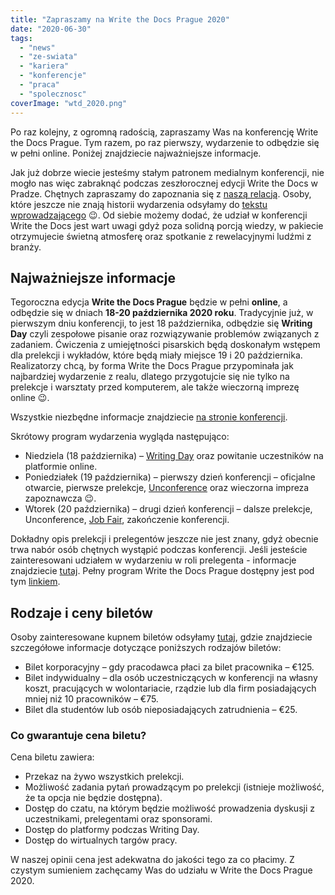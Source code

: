 ```yaml
---
title: "Zapraszamy na Write the Docs Prague 2020"
date: "2020-06-30"
tags:
  - "news"
  - "ze-swiata"
  - "kariera"
  - "konferencje"
  - "praca"
  - "spolecznosc"
coverImage: "wtd_2020.png"
---
```


Po raz kolejny, z ogromną radością, zapraszamy Was na konferencję Write the Docs
Prague. Tym razem, po raz pierwszy, wydarzenie to odbędzie się w pełni online.
Poniżej znajdziecie najważniejsze informacje.

Jak już dobrze wiecie jesteśmy stałym patronem medialnym konferencji, nie mogło
nas więc zabraknąć podczas zeszłorocznej edycji Write the Docs w Pradze.
Chętnych zapraszamy do zapoznania się z
[naszą relacją](http://techwriter.pl/nasza-relacja-z-write-the-docs-prague-2019/).
Osoby, które jeszcze nie znają historii wydarzenia odsyłamy do
[tekstu wprowadzającego](http://techwriter.pl/poznajcie-write-the-docs-europe/) 😉.
Od siebie możemy dodać, że udział w konferencji Write the Docs jest wart uwagi
gdyż poza solidną porcją wiedzy, w pakiecie otrzymujecie świetną atmosferę oraz
spotkanie z rewelacyjnymi ludźmi z branży.

## Najważniejsze informacje

Tegoroczna edycja **Write the Docs Prague** będzie w pełni **online**, a
odbędzie się w dniach **18-20 października 2020 roku**. Tradycyjnie już, w
pierwszym dniu konferencji, to jest 18 października, odbędzie się **Writing
Day** czyli zespołowe pisanie oraz rozwiązywanie problemów związanych z
zadaniem. Ćwiczenia z umiejętności pisarskich będą doskonałym wstępem dla
prelekcji i wykładów, które będą miały miejsce 19 i 20 października.
Realizatorzy chcą, by forma Write the Docs Prague przypominała jak najbardziej
wydarzenie z realu, dlatego przygotujcie się nie tylko na prelekcje i warsztaty
przed komputerem, ale także wieczorną imprezę online 😉.

Wszystkie niezbędne informacje znajdziecie
[na stronie konferencji](https://www.writethedocs.org/conf/prague/2020/).

Skrótowy program wydarzenia wygląda następująco:

- Niedziela (18 października) –
  [Writing Day](https://www.writethedocs.org/conf/prague/2020/writing-day/) oraz
  powitanie uczestników na platformie online.
- Poniedziałek (19 października) – pierwszy dzień konferencji – oficjalne
  otwarcie, pierwsze prelekcje,
  [Unconference](https://www.writethedocs.org/conf/prague/2020/unconference/)
  oraz wieczorna impreza zapoznawcza 😉.
- Wtorek (20 października) – drugi dzień konferencji – dalsze prelekcje,
  Unconference,
  [Job Fair](https://www.writethedocs.org/conf/prague/2020/job-fair/),
  zakończenie konferencji.

Dokładny opis prelekcji i prelegentów jeszcze nie jest znany, gdyż obecnie trwa
nabór osób chętnych wystąpić podczas konferencji. Jeśli jesteście zainteresowani
udziałem w wydarzeniu w roli prelegenta - informacje znajdziecie
[tutaj](https://www.writethedocs.org/conf/prague/2020/cfp/). Pełny program Write
the Docs Prague dostępny jest pod tym
[linkiem](https://www.writethedocs.org/conf/prague/2020/schedule/).

## Rodzaje i ceny biletów

Osoby zainteresowane kupnem biletów odsyłamy
[tutaj](https://www.writethedocs.org/conf/prague/2020/tickets/), gdzie
znajdziecie szczegółowe informacje dotyczące poniższych rodzajów biletów:

- Bilet korporacyjny – gdy pracodawca płaci za bilet pracownika – €125.
- Bilet indywidualny – dla osób uczestniczących w konferencji na własny koszt,
  pracujących w wolontariacie, rządzie lub dla firm posiadających mniej niż 10
  pracowników – €75.
- Bilet dla studentów lub osób nieposiadających zatrudnienia – €25.

### Co gwarantuje cena biletu?

Cena biletu zawiera:

- Przekaz na żywo wszystkich prelekcji.
- Możliwość zadania pytań prowadzącym po prelekcji (istnieje możliwość, że ta
  opcja nie będzie dostępna).
- Dostęp do czatu, na którym będzie możliwość prowadzenia dyskusji z
  uczestnikami, prelegentami oraz sponsorami.
- Dostęp do platformy podczas Writing Day.
- Dostęp do wirtualnych targów pracy.

W naszej opinii cena jest adekwatna do jakości tego za co płacimy. Z czystym
sumieniem zachęcamy Was do udziału w Write the Docs Prague 2020.
